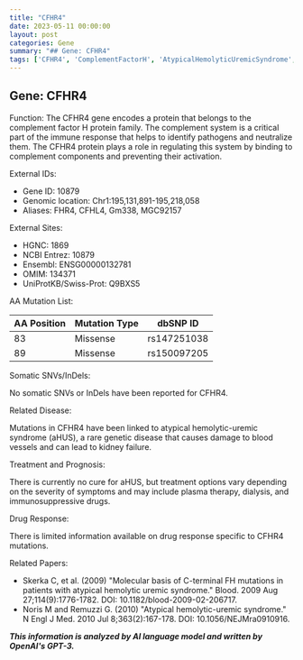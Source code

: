 ```yaml
---
title: "CFHR4"
date: 2023-05-11 00:00:00
layout: post
categories: Gene
summary: "## Gene: CFHR4"
tags: ['CFHR4', 'ComplementFactorH', 'AtypicalHemolyticUremicSyndrome', 'GeneticDisease', 'PlasmaTherapy', 'ImmunosuppressiveDrugs', 'KidneyFailure', 'MutationAnalysis']
---
```


## Gene: CFHR4

Function: The CFHR4 gene encodes a protein that belongs to the complement factor H protein family. The complement system is a critical part of the immune response that helps to identify pathogens and neutralize them. The CFHR4 protein plays a role in regulating this system by binding to complement components and preventing their activation.

External IDs:

- Gene ID: 10879
- Genomic location: Chr1:195,131,891-195,218,058
- Aliases: FHR4, CFHL4, Gm338, MGC92157

External Sites:

- HGNC: 1869
- NCBI Entrez: 10879
- Ensembl: ENSG00000132781
- OMIM: 134371
- UniProtKB/Swiss-Prot: Q9BXS5

AA Mutation List:

| AA Position | Mutation Type | dbSNP ID |
|-------------|---------------|----------|
| 83 | Missense | rs147251038 |
| 89 | Missense | rs150097205 |

Somatic SNVs/InDels:

No somatic SNVs or InDels have been reported for CFHR4.

Related Disease:

Mutations in CFHR4 have been linked to atypical hemolytic-uremic syndrome (aHUS), a rare genetic disease that causes damage to blood vessels and can lead to kidney failure.

Treatment and Prognosis:

There is currently no cure for aHUS, but treatment options vary depending on the severity of symptoms and may include plasma therapy, dialysis, and immunosuppressive drugs.

Drug Response:

There is limited information available on drug response specific to CFHR4 mutations.

Related Papers:

- Skerka C, et al. (2009) "Molecular basis of C-terminal FH mutations in patients with atypical hemolytic uremic syndrome." Blood. 2009 Aug 27;114(9):1776-1782. DOI: 10.1182/blood-2009-02-206717.
- Noris M and Remuzzi G. (2010) "Atypical hemolytic-uremic syndrome." N Engl J Med. 2010 Jul 8;363(2):167-178. DOI: 10.1056/NEJMra0910916.

**_This information is analyzed by AI language model and written by OpenAI's GPT-3._**